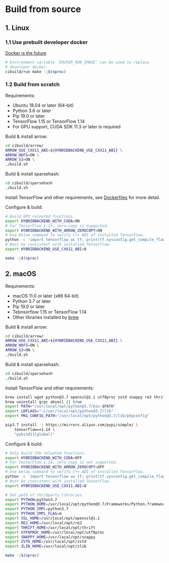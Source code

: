 # Build from source

## 1. Linux

### 1.1 Use prebuilt developer docker

[Docker is the future](https://docs.docker.com/engine/install/)

```bash
# Environment variable `DOCKER_RUN_IMAGE` can be used to replace
# developer docker.
cibuild/run make -j$(nproc)
```

### 1.2 Build from scratch

Requirements:

- Ubuntu 18.04 or later (64-bit)
- Python 3.6 or later
- Pip 19.0 or later
- TensorFlow 1.15 or TensorFlow 1.14
- For GPU support, CUDA SDK 11.3 or later is required

Build & install arrow:

```bash
cd cibuild/arrow/
ARROW_USE_CXX11_ABI=${HYBRIDBACKEND_USE_CXX11_ABI} \
ARROW_HDFS=ON \
ARROW_S3=ON \
./build.sh
```

Build & install sparsehash:

```bash
cd cibuild/sparsehash
./build.sh
```

Install TensorFlow and other requirements, see
[Dockerfiles](cibuild/dockerfiles/) for more detail.

Configure & build:

```bash
# Build GPU releated functions.
export HYBRIDBACKEND_WITH_CUDA=ON
# For TensorFlow 1.15, zero-copy is supported.
export HYBRIDBACKEND_WITH_ARROW_ZEROCOPY=ON
# Use below command to verify C++ ABI of installed TensorFlow.
python -c 'import tensorflow as tf; print(tf.sysconfig.get_compile_flags())'
# Must be consistent with installed TensorFlow.
export HYBRIDBACKEND_USE_CXX11_ABI=0

make -j$(nproc)
```

## 2. macOS

Requirements:

- macOS 11.0 or later (x86 64-bit)
- Python 3.7 or later
- Pip 19.0 or later
- Tebnsorflow 1.15 or TensorFlow 1.14
- Other libraries installed by [brew](https://brew.sh/)

Build & install arrow:

```bash
cd cibuild/arrow/
ARROW_USE_CXX11_ABI=${HYBRIDBACKEND_USE_CXX11_ABI} \
ARROW_HDFS=ON \
ARROW_S3=ON \
./build.sh
```

Build & install sparsehash:

```bash
cd cibuild/sparsehash
./build.sh
```

Install TensorFlow and other requirements:

```bash
brew install wget python@3.7 openssl@1.1 utf8proc zstd snappy re2 thrift zlib
brew uninstall grpc abseil || true
export PATH="/usr/local/opt/python@3.7/bin:$PATH"
export LDFLAGS="-L/usr/local/opt/python@3.7/lib"
export PKG_CONFIG_PATH="/usr/local/opt/python@3.7/lib/pkgconfig"

pip3.7 install -i https://mirrors.aliyun.com/pypi/simple/ \
    tensorflow==1.14 \
    "pybind11[global]"
```

Configure & build:

```bash
# Only build CPU releated functions.
export HYBRIDBACKEND_WITH_CUDA=OFF
# For TensorFlow 1.14, zero-copy is not supported.
export HYBRIDBACKEND_WITH_ARROW_ZEROCOPY=OFF
# Use below command to verify C++ ABI of installed TensorFlow.
python -c 'import tensorflow as tf; print(tf.sysconfig.get_compile_flags())'
# Must be consistent with installed TensorFlow.
export HYBRIDBACKEND_USE_CXX11_ABI=0

# Set path of thridparty libraries.
export PYTHON=python3.7
export PYTHON_HOME=/usr/local/opt/python@3.7/Frameworks/Python.framework/Versions/Current
export PYTHON_IMPL=python3.7
export PYTHON_IMPL_FLAG=m
export SSL_HOME=/usr/local/opt/openssl@1.1
export RE2_HOME=/usr/local/opt/re2
export THRIFT_HOME=/usr/local/opt/thrift
export UTF8PROC_HOME=/usr/local/opt/utf8proc
export SNAPPY_HOME=/usr/local/opt/snappy
export ZSTD_HOME=/usr/local/opt/zstd
export ZLIB_HOME=/usr/local/opt/zlib

make -j$(nproc)
```
